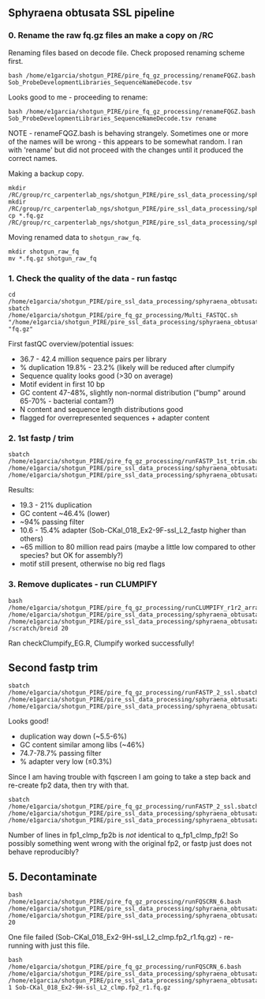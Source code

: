 ## Sphyraena obtusata SSL pipeline
### 0. Rename the raw fq.gz files an make a copy on /RC

Renaming files based on decode file.
Check proposed renaming scheme first.
```
bash /home/e1garcia/shotgun_PIRE/pire_fq_gz_processing/renameFQGZ.bash Sob_ProbeDevelopmentLibraries_SequenceNameDecode.tsv
```  
Looks good to me - proceeding to rename:
```
bash /home/e1garcia/shotgun_PIRE/pire_fq_gz_processing/renameFQGZ.bash Sob_ProbeDevelopmentLibraries_SequenceNameDecode.tsv rename
```
NOTE - renameFQGZ.bash is behaving strangely. Sometimes one or more of the names will be wrong - this appears to be somewhat random. I ran with 'rename' but did not proceed with the changes until it produced the correct names.

Making a backup copy.
```
mkdir /RC/group/rc_carpenterlab_ngs/shotgun_PIRE/pire_ssl_data_processing/sphyraena_obtusata
mkdir /RC/group/rc_carpenterlab_ngs/shotgun_PIRE/pire_ssl_data_processing/sphyraena_obtusata/fq_raw_ssl
cp *.fq.gz /RC/group/rc_carpenterlab_ngs/shotgun_PIRE/pire_ssl_data_processing/sphyraena_obtusata/fq_raw_ssl
```
Moving renamed data to `shotgun_raw_fq`.
```
mkdir shotgun_raw_fq
mv *.fq.gz shotgun_raw_fq
```

### 1. Check the quality of the data - run fastqc

```
cd /home/e1garcia/shotgun_PIRE/pire_ssl_data_processing/sphyraena_obtusata/shotgun_raw_fq
sbatch /home/e1garcia/shotgun_PIRE/pire_fq_gz_processing/Multi_FASTQC.sh "/home/e1garcia/shotgun_PIRE/pire_ssl_data_processing/sphyraena_obtusata/shotgun_raw_fq" "fq.gz"
```

First fastQC overview/potential issues:
* 36.7 - 42.4 million sequence pairs per library
* % duplication 19.8% - 23.2% (likely will be reduced after clumpify
* Sequence quality looks good (>30 on average)
* Motif evident in first 10 bp
* GC content 47-48%, slightly non-normal distribution ("bump" around 65-70% - bacterial contam?)
* N content and sequence length distributions good
* flagged for overrepresented sequences + adapter content

### 2. 1st fastp / trim

```
sbatch /home/e1garcia/shotgun_PIRE/pire_fq_gz_processing/runFASTP_1st_trim.sbatch /home/e1garcia/shotgun_PIRE/pire_ssl_data_processing/sphyraena_obtusata/shotgun_raw_fq /home/e1garcia/shotgun_PIRE/pire_ssl_data_processing/sphyraena_obtusata/fq_fp1
```

Results:
* 19.3 - 21% duplication
* GC content ~46.4% (lower)
* ~94% passing filter
* 10.6 - 15.4% adapter (Sob-CKal_018_Ex2-9F-ssl_L2_fastp higher than others)
* ~65 million to 80 million read pairs (maybe a little low compared to other species? but OK for assembly?)
* motif still present, otherwise no big red flags

### 3. Remove duplicates - run CLUMPIFY

```
bash /home/e1garcia/shotgun_PIRE/pire_fq_gz_processing/runCLUMPIFY_r1r2_array.bash /home/e1garcia/shotgun_PIRE/pire_ssl_data_processing/sphyraena_obtusata/fq_fp1 /home/e1garcia/shotgun_PIRE/pire_ssl_data_processing/sphyraena_obtusata/fq_fp1_clmp /scratch/breid 20
```

Ran checkClumpify_EG.R, Clumpify worked successfully!

## Second fastp trim
```
sbatch /home/e1garcia/shotgun_PIRE/pire_fq_gz_processing/runFASTP_2_ssl.sbatch /home/e1garcia/shotgun_PIRE/pire_ssl_data_processing/sphyraena_obtusata/fq_fp1_clmp /home/e1garcia/shotgun_PIRE/pire_ssl_data_processing/sphyraena_obtusata/fq_fp1_clmp_fp2
```

Looks good!
* duplication way down (~5.5-6%)
* GC content similar among libs (~46%)
* 74.7-78.7% passing filter
* % adapter very low (≤0.3%)

Since I am having trouble with fqscreen I am going to take a step back and re-create fp2 data, then try with that.

```
sbatch /home/e1garcia/shotgun_PIRE/pire_fq_gz_processing/runFASTP_2_ssl.sbatch /home/e1garcia/shotgun_PIRE/pire_ssl_data_processing/sphyraena_obtusata/fq_fp1_clmp /home/e1garcia/shotgun_PIRE/pire_ssl_data_processing/sphyraena_obtusata/fq_fp1_clmp_fp2
```

Number of lines in fp1_clmp_fp2b is _not_ identical to q_fp1_clmp_fp2! So possibly something went wrong with the original fp2, or fastp just does not behave reproducibly?

## 5. Decontaminate

```
bash /home/e1garcia/shotgun_PIRE/pire_fq_gz_processing/runFQSCRN_6.bash /home/e1garcia/shotgun_PIRE/pire_ssl_data_processing/sphyraena_obtusata/fq_fp1_clmp_fp2 /home/e1garcia/shotgun_PIRE/pire_ssl_data_processing/sphyraena_obtusata/fq_fp1_clmp_fp2_fqscrn 20 
```

One file failed (Sob-CKal_018_Ex2-9H-ssl_L2_clmp.fp2_r1.fq.gz) - re-running with just this file.

```
bash /home/e1garcia/shotgun_PIRE/pire_fq_gz_processing/runFQSCRN_6.bash /home/e1garcia/shotgun_PIRE/pire_ssl_data_processing/sphyraena_obtusata/fq_fp1_clmp_fp2 /home/e1garcia/shotgun_PIRE/pire_ssl_data_processing/sphyraena_obtusata/fq_fp1_clmp_fp2_fqscrn 1 Sob-CKal_018_Ex2-9H-ssl_L2_clmp.fp2_r1.fq.gz
```

